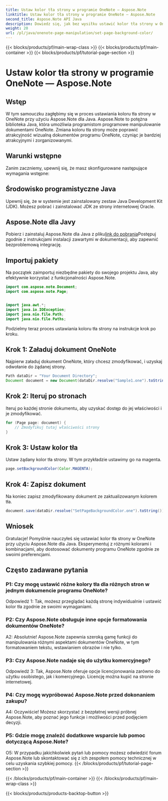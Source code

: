 ```yaml
---
title: Ustaw kolor tła strony w programie OneNote — Aspose.Note
linktitle: Ustaw kolor tła strony w programie OneNote — Aspose.Note
second_title: Aspose.Note API Java
description: Dowiedz się, jak bez wysiłku ustawić kolor tła strony w OneNote, korzystając z Aspose.Note dla Java. Zwiększ atrakcyjność wizualną swoich dokumentów dzięki temu prostemu samouczkowi.
weight: 20
url: /pl/java/onenote-page-manipulation/set-page-background-color/
---
```


{{< blocks/products/pf/main-wrap-class >}}
{{< blocks/products/pf/main-container >}}
{{< blocks/products/pf/tutorial-page-section >}}

# Ustaw kolor tła strony w programie OneNote — Aspose.Note

## Wstęp

W tym samouczku zagłębimy się w proces ustawiania koloru tła strony w OneNote przy użyciu Aspose.Note dla Java. Aspose.Note to potężna biblioteka Java, która umożliwia programistom programowe manipulowanie dokumentami OneNote. Zmiana koloru tła strony może poprawić atrakcyjność wizualną dokumentów programu OneNote, czyniąc je bardziej atrakcyjnymi i zorganizowanymi.

## Warunki wstępne

Zanim zaczniemy, upewnij się, że masz skonfigurowane następujące wymagania wstępne:

## Środowisko programistyczne Java

Upewnij się, że w systemie jest zainstalowany zestaw Java Development Kit (JDK). Możesz pobrać i zainstalować JDK ze strony internetowej Oracle.

## Aspose.Note dla Javy

 Pobierz i zainstaluj Aspose.Note dla Java z pliku[link do pobrania](https://releases.aspose.com/note/java/)Postępuj zgodnie z instrukcjami instalacji zawartymi w dokumentacji, aby zapewnić bezproblemową integrację.

## Importuj pakiety

Na początek zaimportuj niezbędne pakiety do swojego projektu Java, aby efektywnie korzystać z funkcjonalności Aspose.Note.

```java
import com.aspose.note.Document;
import com.aspose.note.Page;


import java.awt.*;
import java.io.IOException;
import java.nio.file.Path;
import java.nio.file.Paths;
```

Podzielmy teraz proces ustawiania koloru tła strony na instrukcje krok po kroku.

## Krok 1: Załaduj dokument OneNote

Najpierw załaduj dokument OneNote, który chcesz zmodyfikować, i uzyskaj odwołanie do żądanej strony.

```java
Path dataDir = "Your Document Directory";
Document document = new Document(dataDir.resolve("Sample1.one").toString());
```

## Krok 2: Iteruj po stronach

Iteruj po każdej stronie dokumentu, aby uzyskać dostęp do jej właściwości i je zmodyfikować.

```java
for (Page page: document) {
    // Zmodyfikuj tutaj właściwości strony
}
```

## Krok 3: Ustaw kolor tła

Ustaw żądany kolor tła strony. W tym przykładzie ustawimy go na magenta.

```java
page.setBackgroundColor(Color.MAGENTA);
```

## Krok 4: Zapisz dokument

Na koniec zapisz zmodyfikowany dokument ze zaktualizowanym kolorem tła.

```java
document.save(dataDir.resolve("SetPageBackgroundColor.one").toString());
```

## Wniosek

Gratulacje! Pomyślnie nauczyłeś się ustawiać kolor tła strony w OneNote przy użyciu Aspose.Note dla Java. Eksperymentuj z różnymi kolorami i kombinacjami, aby dostosować dokumenty programu OneNote zgodnie ze swoimi preferencjami.

## Często zadawane pytania

### P1: Czy mogę ustawić różne kolory tła dla różnych stron w jednym dokumencie programu OneNote?

Odpowiedź 1: Tak, możesz przeglądać każdą stronę indywidualnie i ustawić kolor tła zgodnie ze swoimi wymaganiami.

### P2: Czy Aspose.Note obsługuje inne opcje formatowania dokumentów OneNote?

A2: Absolutnie! Aspose.Note zapewnia szeroką gamę funkcji do manipulowania różnymi aspektami dokumentów OneNote, w tym formatowaniem tekstu, wstawianiem obrazów i nie tylko.

### P3: Czy Aspose.Note nadaje się do użytku komercyjnego?

Odpowiedź 3: Tak, Aspose.Note oferuje opcje licencjonowania zarówno do użytku osobistego, jak i komercyjnego. Licencję można kupić na stronie internetowej.

### P4: Czy mogę wypróbować Aspose.Note przed dokonaniem zakupu?

A4: Oczywiście! Możesz skorzystać z bezpłatnej wersji próbnej Aspose.Note, aby poznać jego funkcje i możliwości przed podjęciem decyzji.

### P5: Gdzie mogę znaleźć dodatkowe wsparcie lub pomoc dotyczącą Aspose.Note?

O5: W przypadku jakichkolwiek pytań lub pomocy możesz odwiedzić forum Aspose.Note lub skontaktować się z ich zespołem pomocy technicznej w celu uzyskania szybkiej pomocy.
{{< /blocks/products/pf/tutorial-page-section >}}

{{< /blocks/products/pf/main-container >}}
{{< /blocks/products/pf/main-wrap-class >}}

{{< blocks/products/products-backtop-button >}}
